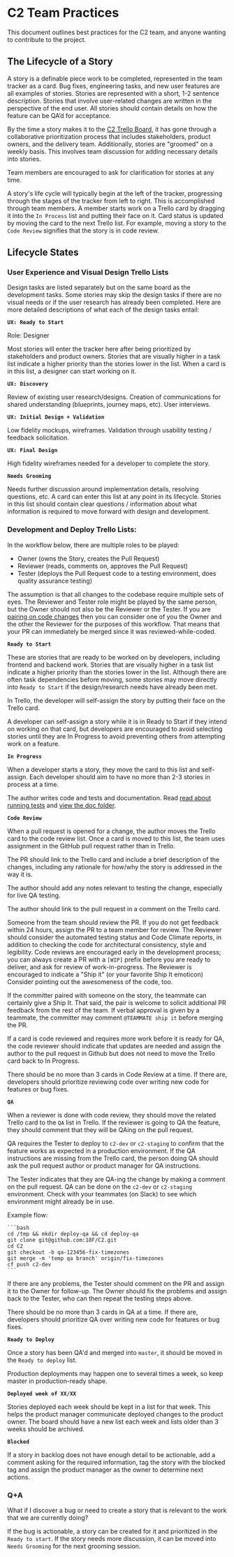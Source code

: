 # C2 Team Practices

This document outlines best practices for the C2 team, and anyone wanting to
contribute to the project.

## The Lifecycle of a Story

A story is a definable piece work to be completed, represented in the team
tracker as a card. Bug fixes, engineering tasks, and new user features are all
examples of stories. Stories are represented with a short, 1-2 sentence
description. Stories that involve user-related changes are written in the
perspective of the end user. All stories should contain details on how the
feature can be QA’d for acceptance.

By the time a story makes it to the [C2 Trello
Board](https://trello.com/b/kAW72R3m/c2-birthday-cake), it has gone through a
collaborative prioritization process that includes stakeholders, product
owners, and the delivery team. Additionally, stories are "groomed" on a weekly
basis. This involves team discussion for adding necessary details into stories.

Team members are encouraged to ask for clarification for stories at any time.

A story's life cycle will typically begin at the left of the tracker,
progressing through the stages of the tracker from left to right. This is
accomplished through team members. A member starts work on a Trello card by
dragging it into the `In Process` list and putting their face on it. Card
status is updated by moving the card to the next Trello list. For example,
moving a story to the `Code Review` signifies that the story is in code review.

## Lifecycle States

### User Experience and Visual Design Trello Lists

Design tasks are listed separately but on the same board as the development
tasks. Some stories may skip the design tasks if there are no visual needs or
if the user research has already been completed.  Here are more detailed
descriptions of what each of the design tasks entail:

**`UX: Ready to Start`**

Role: Designer

Most stories will enter the tracker here after being prioritized by
stakeholders and product owners. Stories that are visually higher in a task
list indicate a higher priority than the stories lower in the list. When a card
is in this list, a designer can start working on it.

**`UX: Discovery`**

Review of existing user research/designs. Creation of communications for shared
understanding (blueprints, journey maps, etc). User interviews.

**`UX: Initial Design + Validation`**

Low fidelity mockups, wireframes. Validation through usability testing /
feedback solicitation.

**`UX: Final Design`**

High fidelity wireframes needed for a developer to complete the story.

**`Needs Grooming`**

Needs further discussion around implementation details, resolving questions,
etc. A card can enter this list at any point in its lifecycle. Stories in this
list should contain clear questions / information about what information is
required to move forward with design and development.

### Development and Deploy Trello Lists:

In the workflow below, there are multiple roles to be played:

* Owner (owns the Story, creates the Pull Request)
* Reviewer (reads, comments on, approves the Pull Request)
* Tester (deploys the Pull Request code to a testing environment, does quality assurance testing)

The assumption is that all changes to the codebase require multiple sets of
eyes. The Reviewer and Tester role might be played by the same person, but the
Owner should not also be the Reviewer or the Tester. If you are [pairing on
code changes](https://en.wikipedia.org/wiki/Pair_programming) then you can
consider one of you the Owner and the other the Reviewer for the purposes of
this workflow. That means that your PR can immediately be merged since it was
reviewed-while-coded.

**`Ready to Start`**

These are stories that are ready to be worked on by developers, including
frontend and backend work. Stories that are visually higher in a task list
indicate a higher priority than the stories lower in the list. Although there
are often task dependencies before moving, some stories may move directly into
`Ready to Start` if the design/research needs have already been met.

In Trello, the developer will self-assign the story by putting their face on
the Trello card.

A developer can self-assign a story while it is in Ready to Start if they
intend on working on that card, but developers are encouraged to avoid selecting
stories until they are In Progress to avoid preventing others from
attempting work on a feature.

**`In Progress`**

When a developer starts a story, they move the card to this list and
self-assign. Each developer should aim to have no more than 2-3 stories in
process at a time.

The author writes code and tests and documentation. Read [read about running
tests](https://github.com/18F/C2/blob/master/doc/setup.md#running-tests) and
[view the doc folder](https://github.com/18F/C2/tree/master/doc).

**`Code Review`**

When a pull request is opened for a change, the author moves the Trello card to
the code review list. Once a card is moved to this list, the team uses
assignment in the GitHub pull request rather than in Trello.

The PR should link to the Trello card and include a brief description of the
changes, including any rationale for how/why the story is addressed in the way
it is.

The author should add any notes relevant to testing the change, especially for live QA
testing.

The author should link to the pull request in a comment on the Trello card.

Someone from the team should review the PR. If you do not get feedback within
24 hours, assign the PR to a team member for review. The Reviewer should
consider the automated testing status and Code Climate reports, in addition to
checking the code for architectural consistency, style and legibility. Code
reviews are encouraged early in the development process; you can always create
a PR with a `[WIP]` prefix before you are ready to deliver, and ask for review
of work-in-progress. The Reviewer is encouraged to indicate a "Ship it" (or
your favorite Ship It emoticon) Consider pointing out the awesomeness of the
code, too.

If the committer paired with someone on the story, the teammate can certainly
give a Ship It. That said, the pair is welcome to solicit additional PR
feedback from the rest of the team. If verbal approval is given by a teammate,
the committer may comment `@TEAMMATE ship it` before merging the PR.

If a card is code reviewed and requires more work before it is ready for QA,
the code reviewer should indicate that updates are needed and assign the author
to the pull request in Github but does not need to move the Trello card back to
In Progress.

There should be no more than 3 cards in Code Review at a time. If there are,
developers should prioritize reviewing code over writing new code for features
or bug fixes.

**`QA`**

When a reviewer is done with code review, they should move the related Trello
card to the `QA` list in Trello. If the reviewer is going to QA the feature,
they should comment that they will be QAing on the pull request.

QA requires the Tester to deploy to `c2-dev` or `c2-staging` to confirm that the
feature works as expected in a production environment. If the QA instructions
are missing from the Trello card, the person doing QA should ask the pull
request author or product manager for QA instructions.

The Tester indicates that they are QA-ing the change by making a comment on the
pull request. QA can be done on the `c2-dev` or `c2-staging` environment. Check
with your teammates (on Slack) to see which environment might already be in
use.

Example flow:

    ```bash
    cd /tmp && mkdir deploy-qa && cd deploy-qa
    git clone git@github.com:18F/C2.git
    cd C2
    git checkout -b qa-123456-fix-timezones
    git merge -m 'temp qa branch' origin/fix-timezones
    cf push c2-dev
    ```

If there are any problems, the Tester should comment on the PR and assign it to
the Owner for follow-up.  The Owner should fix the problems and assign back to
the Tester, who can then repeat the testing steps above.

There should be no more than 3 cards in QA at a time. If there are,
developers should prioritize QA over writing new code for features
or bug fixes.

**`Ready to Deploy`**

Once a story has been QA'd and merged into `master`, it should be moved in the
`Ready to deploy` list.

Production deployments may happen one to several times a week, so keep master
in production-ready shape.

**`Deployed week of XX/XX`**

Stories deployed each week should be kept in a list for that week. This helps
the product manager communicate deployed changes to the product owner. The
board should have a new list each week and lists older than 3 weeks should be
archived.

**`Blocked`**

If a story in backlog does not have enough detail to be actionable, add a
comment asking for the required information, tag the story with the blocked tag
and assign the product manager as the owner to determine next actions.

### Q+A

What if I discover a bug or need to create a story that is relevant to the work
that we are currently doing?

If the bug is actionable, a story can be created for it and prioritized in the
`Ready to start`. If the story needs more discussion, it can be moved into
`Needs Grooming` for the next grooming session.


